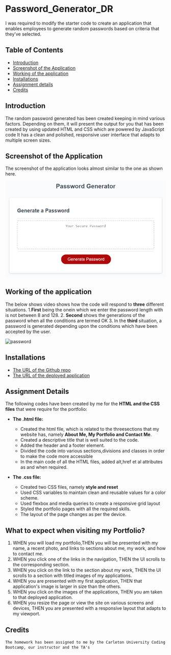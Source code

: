 # Password_Generator_DR
I was required to modify the starter code to create an application that enables employees to generate random passwords based on criteria that they’ve selected.
## Table of Contents
* [Introduction](#introduction)
* [Screenshot of the Application](#webpage)
* [Working of the application](#web)
* [Installations](#installations)
* [Assignment details](#details)
* [Credits](#credits)

 ## Introduction 
The random password generated has been created keeping in mind various factors. Depending on them, it will present the output for you that has been created by using updated HTML and CSS which are powered by JavaScript code It has a clean and polished, responsive user interface that adapts to multiple screen sizes.
 
 
 ## Screenshot of the Application
 The screenshot of the application looks almost similar to the one as shown here.

 
 ![Image](assets/Password_screenshot.png)
 
 ## Working of the application
 The below shows video shows how the code will respond to __three__ different situations.
 1.__First__ being the onein which we enter the password length with is not between 8 and 128.
 2.  __Second__ shows the generations of the password when all the conditions are termed OK
 3.  In the __third__ situation, a password is generated depending upon the conditions which have been accepted by the user.
 

![password](https://user-images.githubusercontent.com/77368913/110028466-47531a80-7d01-11eb-82c0-976ffdb104a2.gif)


 
 ## Installations
   * [The URL of the Github repo](https://github.com/Dipti2021/Portfolio_DR)
   * [The URL of the deployed application](https://dipti2021.github.io/Portfolio_DR/)
 
 ## Assignment Details
 The following codes have been created  by me for the __HTML and the CSS files__ that were require for the portfolio:
 * __The .html file:__ 
    * Created the html file, which is related to the threesections that my website has, namely __About Me, My Portfolio and Contact Me__.
    *  Created a descriptive title that is well suited to the code.
    *  Added the header and a footer element.
    *  Divided the code into various sections,divisions and classes in order to make the code more accessible
    * In the main code of all the HTML files, added alt,href et al attributes as and when required.
    
  * __The .css file:__
    * Created two CSS files, namely __style and reset__
    * Used CSS variables to maintain clean and reusable values for a color scheme.
    * Used flexbox and media queries to create a responsive grid layout
    * Styled the portfolio pages with all the required skills.
    * The layout of the page changes as per the device.

 ## What to expect when visiting my Portfolio?
 1. WHEN you will load my portfolio,THEN you will be presented with my name, a recent photo, and links to sections about me, my work, and how to contact me.
2. WHEN you click one of the links in the navigation, THEN the UI scrolls to the corresponding section.
3. WHEN you click on the link to the section about my work, THEN the UI scrolls to a section with titled images of my applications.
4. WHEN you are presented with my first application, THEN that application's image is larger in size than the others.
5. WHEN you click on the images of the applications, THEN you am taken to that deployed application.
6. WHEN you resize the page or view the site on various screens and devices, THEN you are presented with a responsive layout that adapts to my viewport.

   
 ## Credits
    The homework has been assigned to me by the Carleton University Coding Bootcamp, our instructor and the TA's
   
     
 
 
 

